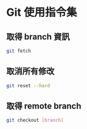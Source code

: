 # Git 使用指令集

## 取得 branch 資訊
``` sh
git fetch
```

## 取消所有修改
``` sh
git reset --hard
```

## 取得 remote branch
``` sh
git checkout [branch]
```
